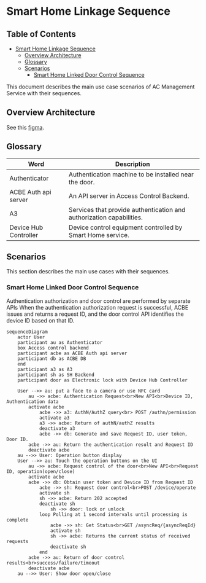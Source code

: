 # Smart Home Linkage Sequence

## Table of Contents <!-- omit in toc -->

- [Smart Home Linkage Sequence](#smart-home-linkage-sequence)
  - [Overview Architecture](#overview-architecture)
  - [Glossary](#glossary)
  - [Scenarios](#scenarios)
    - [Smart Home Linked Door Control Sequence](#smart-home-linked-door-control-sequence)

This document describes the main use case scenarios of AC Management Service with their sequences.

## Overview Architecture

See this [figma](https://www.figma.com/file/T0H41djRWelPhaF6zyHTSD/Access-Control---Smart-Home-door-lock-integration?type=whiteboard&node-id=1-546&t=6ISPB73njOOg2Hfp-0).

## Glossary

| Word                  | Description |
| --------------------- | ----------- |
| Authenticator         | Authentication machine to be installed near the door. |
| ACBE Auth api server  | An API server in Access Control Backend. |
| A3                    | Services that provide authentication and authorization capabilities. |
| Device Hub Controller | Device control equipment controlled by Smart Home service. |

## Scenarios

This section describes the main use cases with their sequences.

### Smart Home Linked Door Control Sequence

Authentication authorization and door control are performed by separate APIs
When the authentication authorization request is successful, ACBE issues and returns a request ID, and the door control API identifies the device ID based on that ID.

```mermaid
sequenceDiagram
    actor User
    participant au as Authenticator
    box Access control backend
    participant acbe as ACBE Auth api server
    participant db as ACBE DB
    end
    participant a3 as A3
    participant sh as SH Backend
    participant door as Electronic lock with Device Hub Controller

    User -->> au: put a face to a camera or use NFC card
        au ->> acbe: Authentication Request<br>New API<br>Device ID, Authentication data
        activate acbe
            acbe ->> a3: AuthN/AuthZ query<br> POST /authn/permission
            activate a3
            a3 ->> acbe: Return of authN/authZ results
            deactivate a3      
            acbe ->> db: Generate and save Request ID, user token, Door ID.
        acbe ->> au: Return the authentication result and Request ID
        deactivate acbe
    au -->> User: Operation button display
    User -->> au: Touch the operation buttons on the UI
        au ->> acbe: Request control of the door<br>New API<br>Request ID, operation(open/close)
        activate acbe
        acbe ->> db: Obtain user token and Device ID from Request ID
            acbe ->> sh: Request door control<br>POST /device/operate
            activate sh
            sh ->> acbe: Return 202 accepted
            deactivate sh
                sh ->> door: lock or unlock
            loop Polling at 1 second intervals until processing is complete
                acbe ->> sh: Get Status<br>GET /asyncReq/{asyncReqId}
                activate sh
                sh ->> acbe: Returns the current status of received requests
                deactivate sh
            end
        acbe ->> au: Return of door control results<br>success/failure/timeout
        deactivate acbe
    au -->> User: Show door open/close
```
